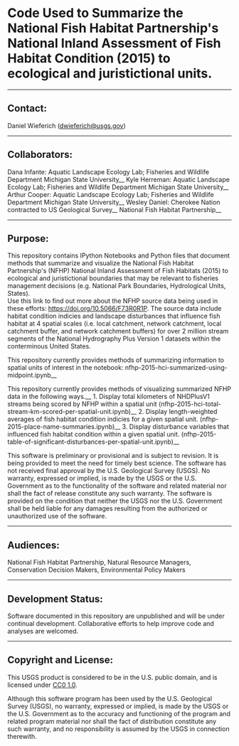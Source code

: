Code Used to Summarize the National Fish Habitat Partnership's National Inland Assessment of Fish Habitat Condition (2015) 
to ecological and juristictional units.
===============================================================================================================

-----------
Contact:
-----------
Daniel Wieferich (dwieferich@usgs.gov)


-----------
Collaborators:
-----------
Dana Infante: Aquatic Landscape Ecology Lab; Fisheries and Wildlife Department Michigan State University__
Kyle Herreman: Aquatic Landscape Ecology Lab; Fisheries and Wildlife Department Michigan State University__
Arthur Cooper: Aquatic Landscape Ecology Lab; Fisheries and Wildlife Department Michigan State University__
Wesley Daniel: Cherokee Nation contracted to US Geological Survey__ 
National Fish Habitat Partnership__



-----------
Purpose:
-----------
This repository contains IPython Notebooks and Python files that document methods that summarize and visualize the National Fish Habitat Partnership's (NFHP) National Inland Assessment of Fish Habitats (2015)
to ecological and juristictional boundaries that may be relevant to fisheries management decisions (e.g. National Park Boundaries, Hydrological Units, States).  
Use this link to find out more about the NFHP source data being used in these efforts: https://doi.org/10.5066/F73R0R1P.  The source data include habitat condition indicies and landscape disturbances that influence
fish habitat at 4 spatial scales (i.e. local catchment, network catchment, local catchment buffer, and network catchment buffers) for over 2 million stream segments of the National Hydrography Plus Version 1 datasets within 
the conterminous United States. 

This repository currently provides methods of summarizing information to spatial units of interest in the notebook: nfhp-2015-hci-summarized-using-midpoint.ipynb__

This repository currently provides methods of visualizing summarized NFHP data in the following ways.__
	1. Display total kilometers of NHDPlusV1 streams being scored by NFHP within a spatial unit (nfhp-2015-hci-total-stream-km-scored-per-spatial-unit.ipynb)__
	2. Display length-weighted averages of fish habitat condition indicies for a given spatial unit. (nfhp-2015-place-name-summaries.ipynb)__
	3. Display disturbance variables that influenced fish habitat condition within a given spatial unit. (nfhp-2015-table-of-significant-disturbances-per-spatial-unit.ipynb)__



This software is preliminary or provisional and is subject to revision. It is being provided to meet the need for timely best science. 
The software has not received final approval by the U.S. Geological Survey (USGS). 
No warranty, expressed or implied, is made by the USGS or the U.S. Government as to the functionality of the software and related material nor shall the fact of release constitute any such warranty. 
The software is provided on the condition that neither the USGS nor the U.S. Government shall be held liable for any damages resulting from the authorized or unauthorized use of the software. 

-----------
Audiences:
-----------
National Fish Habitat Partnership, Natural Resource Managers, Conservation Decision Makers, Environmental Policy Makers


-----------
Development Status:
-------------------
Software documented in this repository are unpublished and will be under continual development.  Collaborative efforts to help improve code and analyses are welcomed.


----------------------
Copyright and License:
---------------------
This USGS product is considered to be in the U.S. public domain, and is licensed under
[CC0 1.0](https://creativecommons.org/publicdomain/zero/1.0/).

Although this software program has been used by the U.S. Geological Survey (USGS), no warranty, expressed or implied,
is made by the USGS or the U.S. Government as to the accuracy and functioning of the program and related program
material nor shall the fact of distribution constitute any such warranty, and no responsibility is assumed by the
USGS in connection therewith.
